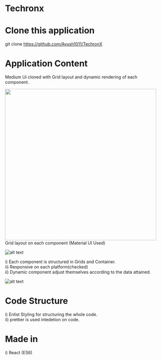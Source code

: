 # Techronx  

# Clone this application 
git clone https://github.com/Ayush1011/TechronX   

# Application Content

Medium Ui cloned with Grid layout and dynamic rendering of each component.  


<img src="https://firebasestorage.googleapis.com/v0/b/virtusa-58806.appspot.com/o/screenshot-localhost_3000-2020.12.12-18_19_12.png?alt=media&token=1d100c62-e854-4a4a-a534-ef225d39b675" align="left" height="500" width="500" >

<br>
<br>



 
Grid layout on each component (Material UI Used)  

![alt text](https://firebasestorage.googleapis.com/v0/b/virtusa-58806.appspot.com/o/screenshot-material-ui.com-2020.12.12-18_26_02.png?alt=media&token=5715643e-07bb-4ffe-ae16-8a2d40bd7ec2)

i) Each component is structured in Grids and Container.  
ii) Responsive on each platform(checked)  
ii) Dynamic component adjust themselves according to the data attained.  

![alt text](https://firebasestorage.googleapis.com/v0/b/virtusa-58806.appspot.com/o/screenshot-localhost_3000-2020.12.12-18_20_35.png?alt=media&token=88b890fe-57fb-4b11-954f-f6188935e03d)

# Code Structure

i) Enlist Styling for structuring the whole code.  
ii) prettier is used intedetion on code.  


# Made in 
i) React (ES6)  




